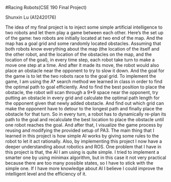 #Racing Robots(CSE 190 Final Project)

Shunxin Lu (A12420176)

The idea of my final project is to inject some simple artificial intelligence to two robots and let them play a game between each other. 
Here’s the set up of the game: two robots are initially located at two end of the map. And the map has a goal grid and some randomly located obstacles. Assuming that both robots know everything about the map (the location of the itself and the other robot, and the location of the obstacles on the map, and the location of the goal), in every time step, each robot take turn to make a move one step at a time. And after it made its move, the robot would also place an obstacle near the opponent to try to slow it down. And the goal for the game is to let the two robots race to the goal grid.
To implement the game, I am using the A* search method we learned in class in order to find the optimal path to goal efficiently. And to find the best position to place the obstacle, the robot will scan through a 9*9 space near the opponent, try putting an obstacle in every grid and calculate the optimal path length for the opponent given that newly added obstacle. And find out which grid can make the opponent have to detour to the longest path and finally place the obstacle for that turn. So in every turn, a robot has to dynamically re-plan its path to the goal and recalculate the best location to place the obstacle until one robot reaches the goal. And after that, I visualize the game process by reusing and modifying the provided setup of PA3.
The main thing that I learned in this project is how simple AI works by giving some rules to the robot to let it act rationally. Also, by implementing this project I now have a deeper understanding about robotics and ROS. One problem that I have in this project is that, the AI I am using is quite simple. I tried to implement a smarter one by using minimax algorithm, but in this case it not very practical because there are too many possible states, so I have to stick with the simple one. If I have more knowledge about AI I believe I could improve the intelligent level and the efficiency of it.
